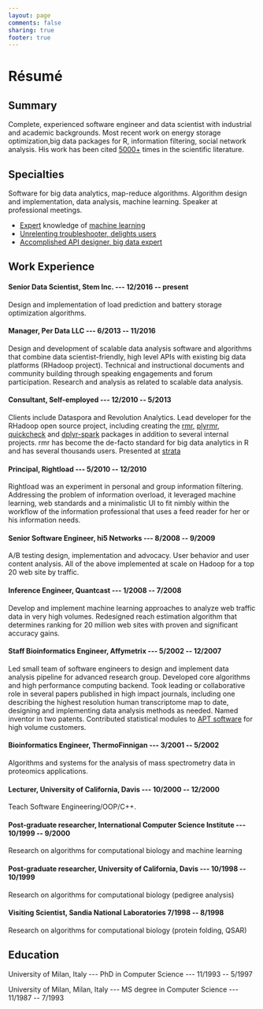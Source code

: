 ```yaml
---
layout: page
comments: false
sharing: true
footer: true
---
```


<h1 class="post-title">Résumé</h1>

## Summary
Complete, experienced software engineer and data scientist with industrial and academic backgrounds. Most recent work on energy storage optimization,big data packages for R, information filtering, social network analysis. His work has been cited [5000+](http://scholar.google.com/citations?user=uNAgLfwAAAAJ) times in the scientific literature.

## Specialties
Software for big data analytics, map-reduce algorithms. Algorithm design and implementation, data analysis, machine learning. Speaker at professional meetings.

*   [Expert](https://link.springer.com/chapter/10.1007/3-540-44581-1_14) knowledge of [machine learning](https://twitter.com/goodfellow_ian/status/835681738189754368)
*   [Unrelenting troubleshooter, delights users](https://groups.google.com/d/msg/rhadoop/CUHaESXQJ2Y/fyQzMHRkfv0J)
*   [Accomplished API designer, big data expert](https://groups.google.com/forum/#!msg/rhadoop/OetxKchYQMM/R-9Zby_zcEMJ)

## Work Experience

#### Senior Data Scientist, Stem Inc. --- 12/2016 -- present
Design and implementation of load prediction and battery storage optimization algorithms.

#### Manager, Per Data LLC --- 6/2013 -- 11/2016
Design and development of scalable data analysis software and algorithms that combine data scientist-friendly, high level APIs with existing big data platforms (RHadoop project). Technical and instructional documents and community building through speaking engagements and forum participation. Research and analysis as related to scalable data analysis.

#### Consultant, Self-employed --- 12/2010 -- 5/2013
Clients include Dataspora and Revolution Analytics. Lead developer for the RHadoop open source project, including creating the [rmr](https::/github.con/RevolutionAnalytics/rmr2), [plyrmr](https::/github.con/RevolutionAnalytics/plyrmr), [quickcheck](https::/github.con/RevolutionAnalytics/quickcheck) and [dplyr-spark](https::/github.con/RevolutionAnalytics/dplyr-spark) packages in addition to several internal projects. rmr has become the de-facto standard for big data analytics in R and has several thousands users. Presented at [strata](http://www.youtube.com/watch?v=DW8ISErV_4s)

#### Principal, Rightload --- 5/2010 -- 12/2010
Rightload was an experiment in personal and group information filtering. Addressing the problem of information overload, it leveraged machine learning, web standards and a minimalistic UI to fit nimbly within the workflow of the information professional that uses a feed reader for her or his information needs.

#### Senior Software Engineer, hi5 Networks ---  8/2008 -- 9/2009
A/B testing design, implementation and advocacy. User behavior and user content analysis. All of the above implemented at scale on Hadoop for a top 20 web site by traffic.

#### Inference Engineer, Quantcast --- 1/2008 -- 7/2008
Develop and implement machine learning approaches to analyze web traffic data in very high volumes. Redesigned reach estimation algorithm that determines ranking for 20 million web sites with proven and significant accuracy gains.

#### Staff Bioinformatics Engineer, Affymetrix --- 5/2002 -- 12/2007
Led small team of software engineers to design and implement data analysis pipeline for advanced research group. Developed core algorithms and high performance computing backend. Took leading or collaborative role in several papers published in high impact journals, including one describing the highest resolution human transcriptome map to date, designing and implementing data analysis methods as needed. Named inventor in two patents. Contributed statistical modules to [APT software](http://www.affymetrix.com/estore/partners_programs/programs/developer/tools/powertools.affx) for high volume customers.

#### Bioinformatics Engineer, ThermoFinnigan --- 3/2001 -- 5/2002
Algorithms and systems for the analysis of mass spectrometry data in proteomics applications.

#### Lecturer, University of California, Davis --- 10/2000 -- 12/2000
Teach Software Engineering/OOP/C++.

#### Post-graduate researcher, International Computer Science Institute --- 10/1999 -- 9/2000
Research on algorithms for computational biology and machine learning

#### Post-graduate researcher, University of California, Davis --- 10/1998 -- 10/1999
Research on algorithms for computational biology (pedigree analysis)

#### Visiting Scientist, Sandia National Laboratories 7/1998 -- 8/1998
Research on algorithms for computational biology (protein folding, QSAR)

## Education
University of Milan, Italy --- PhD in Computer Science --- 11/1993 -- 5/1997

University of Milan, Milan, Italy --- MS degree in Computer Science --- 11/1987 -- 7/1993

